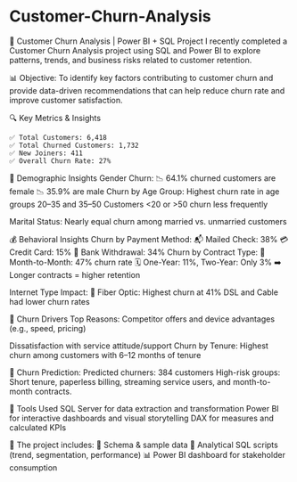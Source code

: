 # Customer-Churn-Analysis

🚨 Customer Churn Analysis | Power BI + SQL Project
	I recently completed a Customer Churn Analysis project using SQL and Power BI to explore patterns, trends, and business risks related to customer retention.

📊 Objective:
	 To identify key factors contributing to customer churn and provide data-driven recommendations that can help reduce churn rate and improve customer satisfaction.

🔍 Key Metrics & Insights

	✅ Total Customers: 6,418
 	✅ Total Churned Customers: 1,732
 	✅ New Joiners: 411
 	✅ Overall Churn Rate: 27%

📌 Demographic Insights
	Gender Churn:
	📉 64.1% churned customers are female
	📉 35.9% are male
Churn by Age Group:
	Highest churn rate in age groups 20–35 and 35–50
	Customers <20 or >50 churn less frequently

Marital Status:
	Nearly equal churn among married vs. unmarried customers

💰 Behavioral Insights
	Churn by Payment Method:
	📬 Mailed Check: 38%
	💳 Credit Card: 15%
🏦 Bank Withdrawal: 34%
	Churn by Contract Type:
	📆 Month-to-Month: 47% churn rate
	🗓️ One-Year: 11%, Two-Year: Only 3%
	➡️ Longer contracts = higher retention

Internet Type Impact:
	📡 Fiber Optic: Highest churn at 41%
	DSL and Cable had lower churn rates

🎯 Churn Drivers
	Top Reasons:
	Competitor offers and device advantages (e.g., speed, pricing)
 
Dissatisfaction with service attitude/support
	Churn by Tenure:
	Highest churn among customers with 6–12 months of tenure

🔮 Churn Prediction:
	Predicted churners: 384 customers
	High-risk groups: Short tenure, paperless billing, streaming service users, and month-to-month contracts.

🧠 Tools Used
	SQL Server for data extraction and transformation
	Power BI for interactive dashboards and visual storytelling
	DAX for measures and calculated KPIs

📁 The project includes:
	📂 Schema & sample data
	📑 Analytical SQL scripts (trend, segmentation, performance)
	📊 Power BI dashboard for stakeholder consumption
